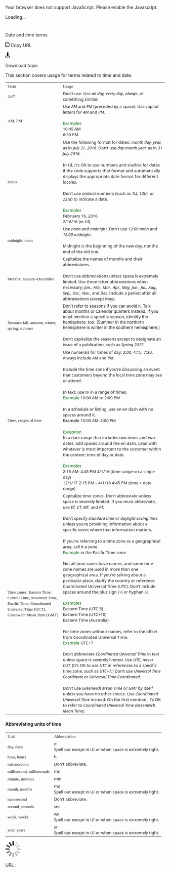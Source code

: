 Your browser does not support JavaScript. Please enable the Javascript.

Loading...

# 

Date and time terms

![Copy URL](date-time-terms_files/Copy.png)
Copy URL

![Download](date-time-terms_files/Download.png)

Download topic

This section covers usage for terms related to time and date.

<table>
<tbody>
<tr class="odd">
<td><span style="font-family: Segoe UI Semibold; font-size: small;">Term</span></td>
<td><span style="font-family: Segoe UI Semibold; font-size: small;">Usage</span></td>
</tr>
<tr class="even">
<td><div>
<span style="font-family: Segoe UI Semibold; font-size: small;">24/7</span>
</div></td>
<td><div>
<div>
<span style="font-family: Segoe UI; font-size: small;">Don't use. Use </span><em><span style="font-family: Segoe UI; font-size: small;">all day, every day</span></em><span style="font-family: Segoe UI; font-size: small;">, </span><em><span style="font-family: Segoe UI; font-size: small;">always</span></em><span style="font-family: Segoe UI; font-size: small;">, or something similar.</span>
</div>
</div></td>
</tr>
<tr class="odd">
<td><div>
<span style="font-family: Segoe UI Semibold; font-size: small;">AM, PM</span>
</div></td>
<td><div>
<span style="font-family: Segoe UI; font-size: small;">Use </span><em><span style="font-family: Segoe UI; font-size: small;">AM</span></em><span style="font-family: Segoe UI; font-size: small;"> and </span><em><span style="font-family: Segoe UI; font-size: small;">PM </span></em><span style="font-family: Segoe UI; font-size: small;"><span style="font-family: Segoe UI; font-size: small;">(preceded by a space). Use capital letters for </span><em>AM</em> <span style="font-family: Segoe UI; font-size: small;">and </span><em>PM.</em></span>
</div>
<br />

<div>
<span style="color: rgb(0, 0, 0); font-family: Segoe UI; font-size: small;"></span><span style="color: rgb(0, 102, 0); font-family: Segoe UI; font-size: small;">Examples</span><span style="font-size: small;"><br />
<span style="font-family: Segoe UI; font-size: small;">10:45 AM<br />
6:30 PM</span></span>
</div></td>
</tr>
<tr class="even">
<td><span style="font-family: Segoe UI Semibold; font-size: small;">Dates</span></td>
<td><div>
<span style="font-family: Segoe UI; font-size: small;">Use the following format for dates: </span><em><span style="font-family: Segoe UI; font-size: small;">month day, year,</span></em><span style="font-family: Segoe UI; font-size: small;"> as </span><span style="font-family: Segoe UI; font-size: small;">in </span><em><span style="font-family: Segoe UI; font-size: small;">July 31, 2016</span></em><span style="font-family: Segoe UI; font-size: small;">. Don’t use </span><em><span style="font-family: Segoe UI; font-size: small;">day month year, </span></em><span style="font-family: Segoe UI; font-size: small;">as in </span><em><span style="font-family: Segoe UI; font-size: small;">31 July 2016</span></em><span style="font-size: small;"><span style="font-family: Segoe UI; font-size: small;">.</span><br />
</span><span style="font-family: Segoe UI; font-size: small;"><br />
In UI, it’s OK to use numbers and slashes for dates if the code supports that format and automatically displays the appropriate date format for different locales. </span><br />
<span style="font-family: Segoe UI; font-size: small;"><br />
Don’t use ordinal numbers (such as </span><em><span style="font-family: Segoe UI; font-size: small;">1st, 12th, </span></em><span style="font-family: Segoe UI; font-size: small;">or </span><em><span style="font-family: Segoe UI; font-size: small;">23rd</span></em><span style="font-family: Segoe UI; font-size: small;">) to indicate a date.</span><br />

</div>
<br />

<div>
<span style="color: rgb(0, 102, 0); font-family: Segoe UI; font-size: small;">Examples</span>
</div>
<div>
<span style="font-size: small;"><span style="font-family: Segoe UI; font-size: small;">February 16, 2016</span><br />
<span style="font-family: Segoe UI; font-size: small;">2/16/16 (in UI)</span></span>
</div></td>
</tr>
<tr class="odd">
<td><span style="font-family: Segoe UI Semibold; font-size: small;">midnight, noon</span></td>
<td><div>
<span style="font-family: Segoe UI; font-size: small;">Use </span><em><span style="font-family: Segoe UI; font-size: small;">noon </span></em><span style="font-family: Segoe UI; font-size: small;">and </span><em><span style="font-family: Segoe UI; font-size: small;">midnight</span></em><span style="font-family: Segoe UI; font-size: small;">. Don't use </span><em><span style="font-family: Segoe UI; font-size: small;">12:00 noon </span></em><span style="font-family: Segoe UI; font-size: small;">and </span><em><span style="font-family: Segoe UI; font-size: small;">12:00 midnight.</span></em>
</div>
<div>
<span style="font-family: Segoe UI; font-size: small;"><br />
Midnight is the beginning of the new day, not the end of the old one.</span>
</div></td>
</tr>
<tr class="even">
<td><div>
<span style="font-family: Segoe UI Semibold; font-size: small;">Months: January–December</span>
</div></td>
<td><div>
<span style="font-family: Segoe UI; font-size: small;">Capitalize the names of months and their abbreviations. </span>
</div>
<div>
<span style="font-family: Segoe UI; font-size: small;"><br />
Don’t use abbreviations unless space is extremely limited. Use three-letter abbreviations when necessary: </span><em><span style="font-family: Segoe UI; font-size: small;">Jan., Feb., Mar., Apr., May, Jun., Jul., Aug., Sep., Oct., Nov.,</span></em><span style="font-family: Segoe UI; font-size: small;"> and <em>Dec.</em> Include a period after all abbreviations (except May).</span>
</div></td>
</tr>
<tr class="odd">
<td><div>
<span style="font-family: Segoe UI Semibold; font-size: small;">Seasons: fall, autumn, winter, spring, summer</span>
</div></td>
<td><span style="font-size: small;">Don’t refer to seasons if you can avoid it. Talk about months or calendar quarters instead. If you must mention a specific season, identify the hemisphere, too. (Summer in the northern hemisphere is winter in the southern hemisphere.) </span><span style="font-family: Segoe UI; font-size: small;"><br />
<br />
Don’t capitalize the seasons except to designate an issue of a publication, such as </span><em><span style="font-family: Segoe UI; font-size: small;">Spring 2017.</span></em></td>
</tr>
<tr class="even">
<td><span style="font-family: Segoe UI Semibold; font-size: small;">Time, ranges of time</span></td>
<td><div>
<span style="font-family: Segoe UI; font-size: small;">Use numerals for times of day: 2:00, 4:15, 7:30. Always include <em>AM</em> and <em>PM</em>.<br />
<br />
Include the time zone if you’re discussing an event that customers beyond the local time zone may see or attend.<br />
<br />
In text, use <em>to</em> in a range of times.<br />
</span><span style="color: rgb(0, 102, 0); font-family: Segoe UI; font-size: small;">Example</span><span style="font-family: Segoe UI; font-size: small;"> 10:00 AM to 2:00 PM<br />
<br />
In a schedule or listing, use an en dash with no spaces around it.<br />
</span><span style="color: rgb(0, 0, 0); font-family: Segoe UI; font-size: small;">Example</span><span style="font-family: Segoe UI; font-size: small;"> </span><span style="font-family: Segoe UI; font-size: small;">10:00 AM–2:00 PM<br />
<br />
</span><span style="color: rgb(0, 102, 0); font-family: Segoe UI; font-size: small;">Exception</span><span style="color: rgb(0, 0, 0); font-family: Segoe UI; font-size: small;"><br />
</span><span style="font-family: Segoe UI; font-size: small;">In a date range that includes two times and two dates, add spaces around the en dash. Lead with whatever is most important to the customer within the context: time of day or date. </span><br />
<span style="font-size: small;"></span><br />
<span style="color: rgb(0, 0, 0); font-family: Segoe UI; font-size: small;"></span><span style="color: rgb(0, 102, 0); font-family: Segoe UI; font-size: small;">Examples</span><span style="font-size: small;"><br />
</span><span style="font-family: Segoe UI; font-size: small;">2:15 AM–</span><span style="font-size: small;"><span style="font-family: Segoe UI; font-size: small;">4:45 PM 4/1/16 (t</span></span><span style="font-family: Segoe UI; font-size: small;">ime range on a single day)</span><span style="font-size: small;"><br />
<span style="font-family: Segoe UI; font-size: small;">12/1/17 </span></span><span style="font-family: Segoe UI; font-size: small;">2:15 PM – 4/1/18 4:45 PM (t</span><span style="font-family: Segoe UI; font-size: small;">ime + date range)</span>
</div></td>
</tr>
<tr class="odd">
<td><span style="font-size: small;"><span style="font-family: Segoe UI;"><span style="font-family: Segoe UI Semibold;">Time zones: Eastern Time, Central Time, Mountain Time, Pacific Time, Coordinated Universal Time (UCT), Greenwich Mean Time (GMT)</span></span></span><span style="font-size: small;"> </span></td>
<td><div>
<span style="font-family: Segoe UI; font-size: small;">Capitalize time zones. Don’t abbreviate unless space is severely limited. If you must abbreviate, use </span><em><span style="font-family: Segoe UI; font-size: small;">ET, CT, MT, </span></em><span style="font-family: Segoe UI; font-size: small;">and </span><em><span style="font-family: Segoe UI; font-size: small;">PT. </span></em>
</div>
<div>
<br />
<span style="font-family: Segoe UI; font-size: small;">Don’t specify </span><em><span style="font-family: Segoe UI; font-size: small;">standard time </span></em><span style="font-family: Segoe UI; font-size: small;">or </span><em><span style="font-family: Segoe UI; font-size: small;">daylight saving </span><span style="font-family: Segoe UI; font-size: small;">time</span></em><span style="font-family: Segoe UI; font-size: small;"> unless you're providing information about a specific event where that information matters. </span>
</div>
<div>
<span style="font-family: Segoe UI; font-size: small;"><span style="font-family: Segoe UI; font-size: small;"><br />
If you're referring to a time zone as a geographical area, call it a zone.<br />
</span></span><span style="color: rgb(0, 102, 0); font-family: Segoe UI; font-size: small;">Example</span> <span style="font-family: Segoe UI; font-size: small;"><span style="font-family: Segoe UI; font-size: small;"></span>in the </span><span style="font-family: Segoe UI; font-size: small;">Pacific Time zone</span> <em></em>
</div>
<div>
<br />
<span style="font-family: Segoe UI; font-size: small;">Not all time zones have names, and some time-zone names are used in more than one geographical area. If you're talking about a particular place, clarify the country or reference Coordinated Universal Time (UTC). Don't include spaces around the plus sign (+) or hyphen (-).</span>
</div>
<div>
<br />
<span style="color: rgb(0, 102, 0); font-family: Segoe UI; font-size: small;">Examples</span> <span style="font-size: small;"><br />
<span style="font-family: Segoe UI; font-size: small;">Eastern Time (UTC-5)</span><br />
<span style="font-family: Segoe UI; font-size: small;">Eastern Time (UTC+10)</span><br />
<span style="font-family: Segoe UI; font-size: small;">Eastern Time (Australia)<br />
</span></span><em><span style="font-family: Segoe UI; font-size: small;"> </span></em><br />
<em><span style="font-size: small;"></span></em>
</div>
<div>
<span style="font-family: Segoe UI; font-size: small;">For time zones without names, refer to the offset from Coordinated Universal Time.<br />
</span><span style="color: rgb(0, 102, 0); font-family: Segoe UI; font-size: small;">Example</span> <span style="font-family: Segoe UI; font-size: small;">UTC+7</span><br />
<br />
<span style="font-family: Segoe UI; font-size: small;"><span style="font-family: Segoe UI; font-size: small;">Don’t abbreviate </span><em>Coordinated Universal Time</em> <span style="font-family: Segoe UI; font-size: small;">in text unless space is severely limited. Use </span></span><em><span style="font-family: Segoe UI; font-size: small;">UTC, </span></em><span style="font-family: Segoe UI; font-size: small;">never </span><em><span style="font-family: Segoe UI; font-size: small;">CUT. </span></em><span style="font-family: Segoe UI; font-size: small;">(</span><span style="font-family: Segoe UI; font-size: small;"><span style="font-family: Segoe UI; font-size: small;">It’s OK to use </span><em>UTC</em> in references<span style="font-family: Segoe UI; font-size: small;"> to a specific time zone, such as </span></span><em><span style="font-family: Segoe UI; font-size: small;">UTC+7.</span></em><span style="font-family: Segoe UI; font-size: small;">) </span><span style="font-family: Segoe UI; font-size: small;">Don’t use </span><em><span style="font-family: Segoe UI; font-size: small;">Universal Time Coordinate</span></em><span style="font-family: Segoe UI; font-size: small;"> or </span><em><span style="font-family: Segoe UI; font-size: small;">Universal Time Coordinated</span></em><span style="font-family: Segoe UI; font-size: small;">.<br />
<br />
</span><span style="font-family: Segoe UI; font-size: small;">Don’t use </span><em><span style="font-family: Segoe UI; font-size: small;">Greenwich Mean Time</span></em><span style="font-family: Segoe UI; font-size: small;"> or </span><em><span style="font-family: Segoe UI; font-size: small;">GMT</span></em><span style="font-family: Segoe UI; font-size: small;"> by itself unless you have no other choice. Use </span><em><span style="font-family: Segoe UI; font-size: small;">Coordinated Universal Time </span></em><span style="font-family: Segoe UI; font-size: small;">instead. On the first mention, it's OK to refer to </span><em><span style="font-family: Segoe UI; font-size: small;">Coordinated Universal Time (Greenwich Mean Time)</span></em><span style="font-family: Segoe UI; font-size: small;">.</span>
</div></td>
</tr>
</tbody>
</table>

#### Abbreviating units of time

<table>
<tbody>
<tr class="odd">
<td><span style="font-family: Segoe UI Semibold; font-size: small;">Unit</span></td>
<td><span style="font-family: Segoe UI Semibold; font-size: small;">Abbreviation</span></td>
</tr>
<tr class="even">
<td><span style="font-family: Segoe UI Semibold; font-size: small;">day, days</span></td>
<td><span style="font-size: small;"><span style="font-family: Segoe UI; font-size: small;">d</span><br />
</span><span style="font-family: Segoe UI; font-size: small;">Spell out except in UI or when space is extremely tight.</span></td>
</tr>
<tr class="odd">
<td><span style="font-family: Segoe UI Semibold; font-size: small;">hour, hours</span></td>
<td><span style="font-family: Segoe UI; font-size: small;">h</span></td>
</tr>
<tr class="even">
<td><span style="font-family: Segoe UI Semibold; font-size: small;">microsecond </span></td>
<td><span style="font-family: Segoe UI; font-size: small;">Don't abbreviate.</span></td>
</tr>
<tr class="odd">
<td><span style="font-family: Segoe UI Semibold; font-size: small;">millisecond, milliseconds</span></td>
<td><span style="font-family: Segoe UI; font-size: small;">ms</span></td>
</tr>
<tr class="even">
<td><span style="font-family: Segoe UI Semibold; font-size: small;">minute, minutes</span></td>
<td><span style="font-family: Segoe UI; font-size: small;">min</span></td>
</tr>
<tr class="odd">
<td><span style="font-family: Segoe UI Semibold; font-size: small;">month, months</span></td>
<td><span style="font-family: Segoe UI; font-size: small;">mo</span> <span style="font-size: small;"><br />
<span style="font-family: Segoe UI; font-size: small;">Spell out except in UI or when space is extremely tight.</span></span></td>
</tr>
<tr class="even">
<td><span style="font-family: Segoe UI Semibold; font-size: small;">nanosecond</span></td>
<td><span style="font-family: Segoe UI; font-size: small;">Don't abbreviate.</span></td>
</tr>
<tr class="odd">
<td><span style="font-family: Segoe UI Semibold; font-size: small;">second, seconds</span></td>
<td><span style="font-family: Segoe UI; font-size: small;">sec</span></td>
</tr>
<tr class="even">
<td><span style="font-family: Segoe UI Semibold; font-size: small;">week, weeks</span></td>
<td><span style="font-family: Segoe UI; font-size: small;">wk</span> <span style="font-size: small;"><br />
<span style="font-family: Segoe UI; font-size: small;">Spell out except in UI or when space is extremely tight.</span></span></td>
</tr>
<tr class="odd">
<td><span style="font-family: Segoe UI Semibold; font-size: small;">year, years</span></td>
<td><span style="font-family: Segoe UI; font-size: small;">yr</span> <span style="font-size: small;"><br />
<span style="font-family: Segoe UI; font-size: small;">Spell out except in UI or when space is extremely tight.</span></span></td>
</tr>
</tbody>
</table>

![In progress](date-time-terms_files/activity-large.gif)

URL :
